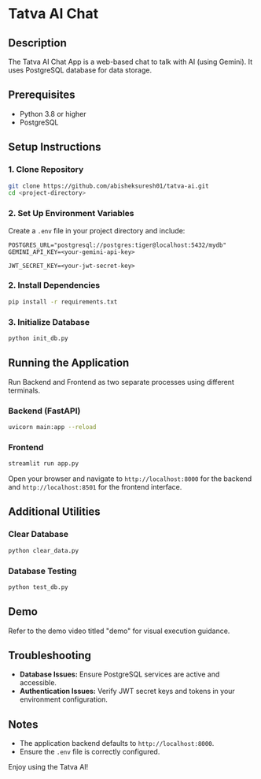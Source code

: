 # Tatva AI Chat 

## Description
The Tatva AI Chat App is a web-based chat to talk with AI (using Gemini). It uses PostgreSQL database for data storage.

## Prerequisites
- Python 3.8 or higher
- PostgreSQL

## Setup Instructions

### 1. Clone Repository
```bash
git clone https://github.com/abisheksuresh01/tatva-ai.git
cd <project-directory>
```

### 2. Set Up Environment Variables
Create a `.env` file in your project directory and include:
```env
POSTGRES_URL="postgresql://postgres:tiger@localhost:5432/mydb"
GEMINI_API_KEY=<your-gemini-api-key>

JWT_SECRET_KEY=<your-jwt-secret-key>
```

### 2. Install Dependencies
```bash
pip install -r requirements.txt
```

### 3. Initialize Database
```bash
python init_db.py
```

## Running the Application
Run Backend and Frontend as two separate processes using different terminals.
### Backend (FastAPI)
```bash
uvicorn main:app --reload
```

### Frontend
```bash
streamlit run app.py
```

Open your browser and navigate to `http://localhost:8000` for the backend and `http://localhost:8501` for the frontend interface.

## Additional Utilities

### Clear Database
```bash
python clear_data.py
```

### Database Testing
```bash
python test_db.py
```

## Demo
Refer to the demo video titled "demo" for visual execution guidance.

## Troubleshooting
- **Database Issues:** Ensure PostgreSQL services are active and accessible.
- **Authentication Issues:** Verify JWT secret keys and tokens in your environment configuration.

## Notes
- The application backend defaults to `http://localhost:8000`.
- Ensure the `.env` file is correctly configured.

Enjoy using the Tatva AI!

